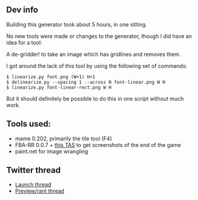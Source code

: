 ## Dev info

Building this generator took about 5 hours, in one sitting.

No new tools were made or changes to the generator, though I did have an idea for a tool:

A de-gridder! to take an image which has gridlines and removes them.

I got around the lack of this tool by using the following set of commands:

```
$ linearize.py font.png (W+1) H+1
$ delinearize.py --spacing 1 --across N font-linear.png W H
$ linearize.py font-linear-rect.png W H 
```

But it should definitely be possible to do this in one script without much work.

## Tools used:

* mame 0.202, primarily the tile tool (F4)
* FBA-RR 0.0.7 + [this TAS](http://tasvideos.org/3253M.html) to get screenshots of the end of the game
* paint.net for image wrangling

## Twitter thread

* [Launch thread](https://twitter.com/Foone/status/1057597420735844352)
* [Preview/rant thread](https://twitter.com/Foone/status/1057553217024745473)